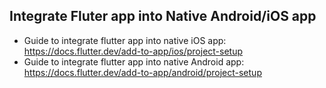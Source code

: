## Integrate Fluter app into Native Android/iOS app
- Guide to integrate flutter app into native iOS app: https://docs.flutter.dev/add-to-app/ios/project-setup
- Guide to integrate flutter app into native Android app: https://docs.flutter.dev/add-to-app/android/project-setup
